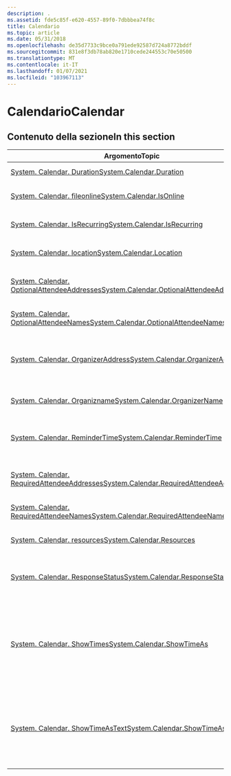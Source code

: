 ```yaml
---
description: .
ms.assetid: fde5c85f-e620-4557-89f0-7dbbbea74f8c
title: Calendario
ms.topic: article
ms.date: 05/31/2018
ms.openlocfilehash: de35d7733c9bce0a791ede92587d724a8772bddf
ms.sourcegitcommit: 831e8f3db78ab820e1710cede244553c70e50500
ms.translationtype: MT
ms.contentlocale: it-IT
ms.lasthandoff: 01/07/2021
ms.locfileid: "103967113"
---
```

# <a name="calendar"></a><span data-ttu-id="64f17-103">Calendario</span><span class="sxs-lookup"><span data-stu-id="64f17-103">Calendar</span></span>

## <a name="in-this-section"></a><span data-ttu-id="64f17-104">Contenuto della sezione</span><span class="sxs-lookup"><span data-stu-id="64f17-104">In this section</span></span>



| <span data-ttu-id="64f17-105">Argomento</span><span class="sxs-lookup"><span data-stu-id="64f17-105">Topic</span></span>                                                                                                              | <span data-ttu-id="64f17-106">Descrizione</span><span class="sxs-lookup"><span data-stu-id="64f17-106">Description</span></span>                                                                                                                                                          |
|--------------------------------------------------------------------------------------------------------------------|----------------------------------------------------------------------------------------------------------------------------------------------------------------------|
| [<span data-ttu-id="64f17-107">System. Calendar. Duration</span><span class="sxs-lookup"><span data-stu-id="64f17-107">System.Calendar.Duration</span></span>](./props-system-calendar-duration.md)<br/>                                   | <span data-ttu-id="64f17-108">Durata del calendario.</span><span class="sxs-lookup"><span data-stu-id="64f17-108">The calendar duration.</span></span><br/>                                                                                                                                    |
| [<span data-ttu-id="64f17-109">System. Calendar. fileonline</span><span class="sxs-lookup"><span data-stu-id="64f17-109">System.Calendar.IsOnline</span></span>](./props-system-calendar-isonline.md)<br/>                                   | <span data-ttu-id="64f17-110">Indica se l'evento è un evento online.</span><span class="sxs-lookup"><span data-stu-id="64f17-110">Indicates whether the event is an online event.</span></span><br/>                                                                                                           |
| [<span data-ttu-id="64f17-111">System. Calendar. IsRecurring</span><span class="sxs-lookup"><span data-stu-id="64f17-111">System.Calendar.IsRecurring</span></span>](./props-system-calendar-isrecurring.md)<br/>                             | <span data-ttu-id="64f17-112">Indica se l'evento si ripeterà.</span><span class="sxs-lookup"><span data-stu-id="64f17-112">Indicates if the event will recur.</span></span><br/>                                                                                                                        |
| [<span data-ttu-id="64f17-113">System. Calendar. location</span><span class="sxs-lookup"><span data-stu-id="64f17-113">System.Calendar.Location</span></span>](./props-system-calendar-location.md)<br/>                                   | <span data-ttu-id="64f17-114">Indica la posizione dell'evento.</span><span class="sxs-lookup"><span data-stu-id="64f17-114">Indicates the location of the event.</span></span><br/>                                                                                                                      |
| [<span data-ttu-id="64f17-115">System. Calendar. OptionalAttendeeAddresses</span><span class="sxs-lookup"><span data-stu-id="64f17-115">System.Calendar.OptionalAttendeeAddresses</span></span>](./props-system-calendar-optionalattendeeaddresses.md)<br/> | <span data-ttu-id="64f17-116">Indirizzi degli tutti i partecipanti facoltativi.</span><span class="sxs-lookup"><span data-stu-id="64f17-116">Addresses of the all the optional attendees.</span></span> <br/>                                                                                                             |
| [<span data-ttu-id="64f17-117">System. Calendar. OptionalAttendeeNames</span><span class="sxs-lookup"><span data-stu-id="64f17-117">System.Calendar.OptionalAttendeeNames</span></span>](./props-system-calendar-optionalattendeenames.md)<br/>         | <span data-ttu-id="64f17-118">Nomi degli tutti i partecipanti facoltativi.</span><span class="sxs-lookup"><span data-stu-id="64f17-118">Names of the all the optional attendees.</span></span><br/>                                                                                                                  |
| [<span data-ttu-id="64f17-119">System. Calendar. OrganizerAddress</span><span class="sxs-lookup"><span data-stu-id="64f17-119">System.Calendar.OrganizerAddress</span></span>](./props-system-calendar-organizeraddress.md)<br/>                   | <span data-ttu-id="64f17-120">Indirizzo della libreria di eventi.</span><span class="sxs-lookup"><span data-stu-id="64f17-120">The address of the event organizer.</span></span> <span data-ttu-id="64f17-121">Si tratta di un indirizzo di posta elettronica o via.</span><span class="sxs-lookup"><span data-stu-id="64f17-121">This is a mailing or street address.</span></span><br/>                                                                                  |
| [<span data-ttu-id="64f17-122">System. Calendar. Organizname</span><span class="sxs-lookup"><span data-stu-id="64f17-122">System.Calendar.OrganizerName</span></span>](./props-system-calendar-organizername.md)<br/>                         | <span data-ttu-id="64f17-123">Nome della libreria di eventi.</span><span class="sxs-lookup"><span data-stu-id="64f17-123">The name of the event organizer.</span></span><br/>                                                                                                                          |
| [<span data-ttu-id="64f17-124">System. Calendar. ReminderTime</span><span class="sxs-lookup"><span data-stu-id="64f17-124">System.Calendar.ReminderTime</span></span>](./props-system-calendar-remindertime.md)<br/>                           | <span data-ttu-id="64f17-125">Archivia il tempo scelto dall'utente per ricordare l'evento.</span><span class="sxs-lookup"><span data-stu-id="64f17-125">Stores the time the user chooses to be reminded of the event.</span></span><br/>                                                                                             |
| [<span data-ttu-id="64f17-126">System. Calendar. RequiredAttendeeAddresses</span><span class="sxs-lookup"><span data-stu-id="64f17-126">System.Calendar.RequiredAttendeeAddresses</span></span>](./props-system-calendar-requiredattendeeaddresses.md)<br/> | <span data-ttu-id="64f17-127">Indirizzi degli tutti i partecipanti richiesti.</span><span class="sxs-lookup"><span data-stu-id="64f17-127">Addresses of the all the required attendees.</span></span><br/>                                                                                                              |
| [<span data-ttu-id="64f17-128">System. Calendar. RequiredAttendeeNames</span><span class="sxs-lookup"><span data-stu-id="64f17-128">System.Calendar.RequiredAttendeeNames</span></span>](./props-system-calendar-requiredattendeenames.md)<br/>         | <span data-ttu-id="64f17-129">Nomi di tutti i partecipanti richiesti.</span><span class="sxs-lookup"><span data-stu-id="64f17-129">Names of all the required attendees.</span></span><br/>                                                                                                                      |
| [<span data-ttu-id="64f17-130">System. Calendar. resources</span><span class="sxs-lookup"><span data-stu-id="64f17-130">System.Calendar.Resources</span></span>](./props-system-calendar-resources.md)<br/>                                 | <span data-ttu-id="64f17-131">Indica le risorse utilizzate per questo evento.</span><span class="sxs-lookup"><span data-stu-id="64f17-131">Indicates the resources used for this event.</span></span><br/>                                                                                                              |
| [<span data-ttu-id="64f17-132">System. Calendar. ResponseStatus</span><span class="sxs-lookup"><span data-stu-id="64f17-132">System.Calendar.ResponseStatus</span></span>](./props-system-calendar-responsestatus.md)<br/>                       | <span data-ttu-id="64f17-133">Archivia lo stato delle risposte di un utente alle riunioni nel calendario.</span><span class="sxs-lookup"><span data-stu-id="64f17-133">Stores the status of a user's responses to meetings in the calendar.</span></span><br/>                                                                                      |
| [<span data-ttu-id="64f17-134">System. Calendar. ShowTimes</span><span class="sxs-lookup"><span data-stu-id="64f17-134">System.Calendar.ShowTimeAs</span></span>](./props-system-calendar-showtimeas.md)<br/>                               | <span data-ttu-id="64f17-135">Indica lo stato del partecipante durante l'evento.</span><span class="sxs-lookup"><span data-stu-id="64f17-135">Indicates the status of the attendee during the event.</span></span> <span data-ttu-id="64f17-136">L'utente può scegliere di impostare lo stato come disponibile, occupato, provvisorio o fuori sede.</span><span class="sxs-lookup"><span data-stu-id="64f17-136">User can choose to set the status as free, busy, tentative or out of office.</span></span> <br/>                      |
| [<span data-ttu-id="64f17-137">System. Calendar. ShowTimeAsText</span><span class="sxs-lookup"><span data-stu-id="64f17-137">System.Calendar.ShowTimeAsText</span></span>](./props-system-calendar-showtimeastext.md)<br/>                       | <span data-ttu-id="64f17-138">Forma intuitiva di [System. Calendar. Showtimes](./props-system-calendar-showtimeas.md).</span><span class="sxs-lookup"><span data-stu-id="64f17-138">The user-friendly form of [System.Calendar.ShowTimeAs](./props-system-calendar-showtimeas.md).</span></span> <span data-ttu-id="64f17-139">Questo valore non può essere analizzato a livello di codice.</span><span class="sxs-lookup"><span data-stu-id="64f17-139">This value is not intended to be parsed programmatically.</span></span><br/> |



 

 

 
